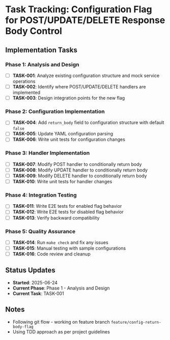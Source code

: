# Task Tracking: Configuration Flag for POST/UPDATE/DELETE Response Body Control

## Implementation Tasks

### Phase 1: Analysis and Design
- [ ] **TASK-001**: Analyze existing configuration structure and mock service operations
- [ ] **TASK-002**: Identify where POST/UPDATE/DELETE handlers are implemented
- [ ] **TASK-003**: Design integration points for the new flag

### Phase 2: Configuration Implementation
- [ ] **TASK-004**: Add `return_body` field to configuration structure with default `false`
- [ ] **TASK-005**: Update YAML configuration parsing
- [ ] **TASK-006**: Write unit tests for configuration changes

### Phase 3: Handler Implementation
- [ ] **TASK-007**: Modify POST handler to conditionally return body
- [ ] **TASK-008**: Modify UPDATE handler to conditionally return body
- [ ] **TASK-009**: Modify DELETE handler to conditionally return body
- [ ] **TASK-010**: Write unit tests for handler changes

### Phase 4: Integration Testing
- [ ] **TASK-011**: Write E2E tests for enabled flag behavior
- [ ] **TASK-012**: Write E2E tests for disabled flag behavior
- [ ] **TASK-013**: Verify backward compatibility

### Phase 5: Quality Assurance
- [ ] **TASK-014**: Run `make check` and fix any issues
- [ ] **TASK-015**: Manual testing with sample configurations
- [ ] **TASK-016**: Code review and cleanup

## Status Updates
- **Started**: 2025-06-24
- **Current Phase**: Phase 1 - Analysis and Design
- **Current Task**: TASK-001

## Notes
- Following git flow - working on feature branch `feature/config-return-body-flag`
- Using TDD approach as per project guidelines